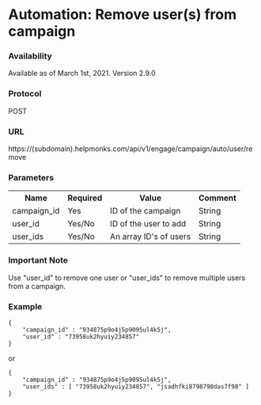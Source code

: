 # Automation: Remove user(s) from campaign

### Availability

Available as of March 1st, 2021. Version 2.9.0

### Protocol
POST

### URL
https://(subdomain).helpmonks.com/api/v1/engage/campaign/auto/user/remove

### Parameters
<table>
    <tr>
        <th>Name</th>
        <th>Required</th>
        <th>Value</th>
        <th>Comment</th>
    </tr>
    <tr>
        <td>campaign_id</td>
        <td>Yes</td>
        <td>ID of the campaign</td>
        <td>String</td>
    </tr>
    <tr>
        <td>user_id</td>
        <td>Yes/No</td>
        <td>ID of the user to add</td>
        <td>String</td>
    </tr>
    <tr>
        <td>user_ids</td>
        <td>Yes/No</td>
        <td>An array ID's of users</td>
        <td>String</td>
    </tr>
</table>

### Important Note

Use "user_id" to remove one user or "user_ids" to remove multiple users from a campaign.

### Example

```
{
    "campaign_id" : "934875p9o4j5p9095ul4k5j",
    "user_id" : "73958uk2hyuiy234857"
}
```

or

```
{
    "campaign_id" : "934875p9o4j5p9095ul4k5j",
    "user_ids" : [ "73958uk2hyuiy234857", "jsadhfki8798798das7f98" ]
}
```



